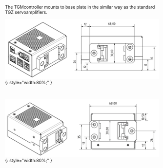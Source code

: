The TGMcontroller mounts to base plate in the similar way as the standard TGZ servoamplifiers.

![TGZ-S-400-3/9 Mounting Front](../img/mounting1.png){: style="width:80%;" }

<br>

![TGZ-S-400-3/9 Mounting Top](../img/mounting2.png){: style="width:80%;" }